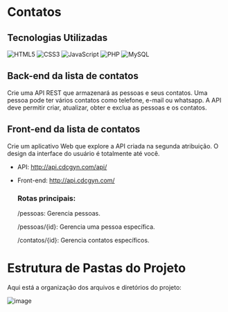 # Contatos

## Tecnologias Utilizadas

<img src="https://img.shields.io/badge/HTML5-E34F26?logo=html5&logoColor=white" alt="HTML5">
<img src="https://img.shields.io/badge/CSS3-1572B6?logo=css3&logoColor=white" alt="CSS3">
<img src="https://img.shields.io/badge/JavaScript-F7DF1E?logo=javascript&logoColor=black" alt="JavaScript">
<img src="https://img.shields.io/badge/PHP-777BB4?logo=php&logoColor=white" alt="PHP">
<img src="https://img.shields.io/badge/MySQL-4479A1?logo=mysql&logoColor=white" alt="MySQL">

## Back-end da lista de contatos

Crie uma API REST que armazenará as pessoas e seus contatos. Uma pessoa pode ter vários
contatos como telefone, e-mail ou whatsapp. A API deve permitir criar, atualizar, obter e
exclua as pessoas e os contatos.

## Front-end da lista de contatos

Crie um aplicativo Web que explore a API criada na segunda atribuição. O design da interface
do usuário é totalmente até você.

- API: http://api.cdcgyn.com/api/
- Front-end: http://api.cdcgyn.com/

  ### Rotas principais:
    /pessoas: Gerencia pessoas.
    
    /pessoas/{id}: Gerencia uma pessoa específica.
    
    /contatos/{id}: Gerencia contatos específicos.



# Estrutura de Pastas do Projeto

Aqui está a organização dos arquivos e diretórios do projeto:



![image](https://github.com/user-attachments/assets/3e808a46-0e2a-4f25-ac7c-943630ce37bb)





